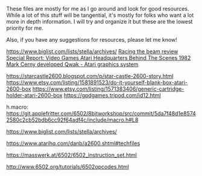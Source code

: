 These files are mostly for me as I go around and look for good resources. While a lot of this stuff will be tangential, it's mostly for folks who want a lot more in depth information. I will try and organize it but these are the lowest priority for me. 

Also, if you have any suggestions for resources, please let me know!

https://www.biglist.com/lists/stella/archives/
[Racing the beam review](https://graydefender.com/racing-the-beam-atari-vcs-2600-book-review/)
[Special Report: Video Games Atari Headquarters Behind The Scenes 1982](https://www.youtube.com/watch?v=KZdlKC7JEvU)
[Mark Cerny developed Qwak - Atari graphics system](https://www.youtube.com/watch?v=M7V02oSTfbQ)

https://starcastle2600.blogspot.com/p/star-castle-2600-story.html
https://www.etsy.com/listing/1581891523/do-it-yourself-blank-box-atari-2600-box
https://www.etsy.com/listing/1571383406/generic-cartridge-holder-atari-2600-box
https://gpdgames.tripod.com/id12.html

h.macro: https://git.applefritter.com/6502/8bitworkshop/src/commit/5da7f48d1e85742580c2cb52bdb6cc92f64adf4c/include/macro.h#L8 

https://www.biglist.com/lists/stella/archives/

https://www.atarihq.com/danb/a2600.shtml#techfiles

https://masswerk.at/6502/6502_instruction_set.html

http://www.6502.org/tutorials/6502opcodes.html




